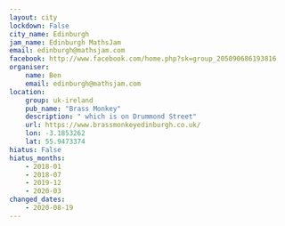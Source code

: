 ```yaml
---
layout: city                                           
lockdown: False
city_name: Edinburgh                                                               
jam_name: Edinburgh MathsJam
email: edinburgh@mathsjam.com
facebook: http://www.facebook.com/home.php?sk=group_205090686193816
organiser:
    name: Ben
    email: edinburgh@mathsjam.com
location:
    group: uk-ireland
    pub_name: "Brass Monkey"
    description: " which is on Drummond Street"
    url: https://www.brassmonkeyedinburgh.co.uk/
    lon: -3.1853262
    lat: 55.9473374
hiatus: False
hiatus_months:
    - 2018-01
    - 2018-07
    - 2019-12
    - 2020-03
changed_dates:
    - 2020-08-19
---
```

